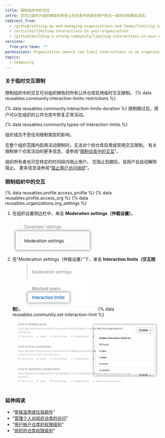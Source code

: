 ```yaml
---
title: 限制组织中的交互
intro: 您可以临时为组织拥有的所有公共仓库中的某些用户执行一段时间有限的活动。
redirect_from:
  - /github/setting-up-and-managing-organizations-and-teams/limiting-interactions-in-your-organization
  - /articles/limiting-interactions-in-your-organization
  - /github/building-a-strong-community/limiting-interactions-in-your-organization
versions:
  free-pro-team: '*'
permissions: Organization owners can limit interactions in an organization.
topics:
  - Community
---
```


### 关于临时交互限制

限制组织中的交互可对组织拥有的所有公共仓库启用临时交互限制。 {% data reusables.community.interaction-limits-restrictions %}

{% data reusables.community.interaction-limits-duration %} 限制期过后，用户可以在组织的公共仓库中恢复正常活动。

{% data reusables.community.types-of-interaction-limits %}

组织成员不受任何限制类型的影响。

在整个组织范围内启用活动限制时，无法对个别仓库启用或禁用交互限制。 有关限制单个仓库活动的更多信息，请参阅“[限制仓库中的交互](/communities/moderating-comments-and-conversations/limiting-interactions-in-your-repository)”。

组织所有者也可在特定的时间段内阻止用户。 在阻止到期后，该用户会自动解除阻止。 更多信息请参阅“[阻止用户访问组织](/communities/maintaining-your-safety-on-github/blocking-a-user-from-your-organization)”。

### 限制组织中的交互

{% data reusables.profile.access_profile %}
{% data reusables.profile.access_org %}
{% data reusables.organizations.org_settings %}
1. 在组织设置侧边栏中，单击 **Moderation settings（仲裁设置）**。 ![组织设置侧边栏中的"Moderation settings（仲裁设置）"](/assets/images/help/organizations/org-settings-moderation-settings.png)
1. 在“Moderation settings（仲裁设置）”下，单击 **Interaction limits（交互限制）**。 ![组织设置侧边栏中的"Interaction limits（交互限制）"](/assets/images/help/organizations/org-settings-interaction-limits.png)
{% data reusables.community.set-interaction-limit %}
  ![临时交互限制选项](/assets/images/help/organizations/organization-temporary-interaction-limits-options.png)

### 延伸阅读
- “[举报滥用或垃圾邮件](/communities/maintaining-your-safety-on-github/reporting-abuse-or-spam)”
- "[管理个人对组织仓库的访问](/articles/managing-an-individual-s-access-to-an-organization-repository)"
- "[用户帐户仓库的权限级别](/articles/permission-levels-for-a-user-account-repository)"
- "[组织的仓库权限级别](/articles/repository-permission-levels-for-an-organization)"
